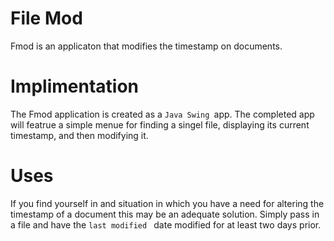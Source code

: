 File Mod
====

Fmod is an applicaton that modifies the timestamp on documents.

Implimentation
=============

The Fmod application is created as a `Java Swing `app. The completed app will featrue a simple menue for finding a singel file, displaying its current timestamp, and then modifying it. 

Uses
====

If you find yourself in and situation in which you have a need for altering the timestamp of a document this may be an adequate solution. Simply pass in a file and have the `last modified ` date modified for at least two days prior.  
